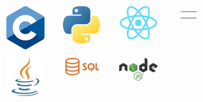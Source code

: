 <div style="display: flex; justify-content: space-between;">
  <div style="max-width: 400px; display: flex; flex-wrap: wrap; justify-content: space-between;">
    <div style="width: 101px; margin-bottom: 20px;">
        <img src="/assets/images/C.png" alt="C" style="width: 100%; height: auto;">
    </div>
    <div style="width: 101px; margin-bottom: 20px;">
        <img src="/assets/images/Python.png" alt="Python" style="width: 100%; height: auto;">
    </div>
    <div style="width: 101px; margin-bottom: 20px;">
        <img src="/assets/images/React.png" alt="React" style="width: 100%; height: auto;">
    </div>
    <div style="width: 101px; margin-bottom: 20px;">
        <img src="/assets/images/Java.png" alt="Java" style="width: 100%; height: auto;">
    </div>
    <div style="width: 101px; margin-bottom: 20px;">
        <img src="/assets/images/SQL.png" alt="SQL" style="width: 100%; height: auto;">
    </div>
    <div style="width: 101px; margin-bottom: 20px;">
        <img src="/assets/images/Node.png" alt="Node" style="width: 100%; height: auto;">
    </div>
  </div>
  <div style="max-width: 400px;" class="main">
    <table id="board">
        <tr>
        <td class="cell" id="0" style="border: 0;"></td>
        <td class="cell" id="1" style="border-top: 0;"></td>
        <td class="cell" id="2" style="border: 0;"></td>
        </tr>
        <tr>
        <td class="cell" id="3" style="border-left: 0;"></td>
        <td class="cell" id="4"></td>
        <td class="cell" id="5" style="border-right: 0;"></td>
        </tr>
        <tr>
        <td class="cell" id="6" style="border: 0;"></td>
        <td class="cell" id="7" style="border-bottom: 0;"></td>
        <td class="cell" id="8" style="border: 0;"></td>
        </tr>
    </table>
  </div>
</div>
